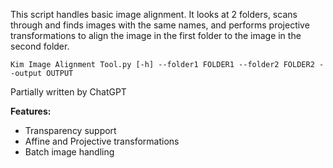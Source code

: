 This script handles basic image alignment. It looks at 2 folders, scans through and finds images with the same names, and performs projective transformations to align the image in the first folder to the image in the second folder.

`Kim Image Alignment Tool.py [-h] --folder1 FOLDER1 --folder2 FOLDER2 --output OUTPUT`

Partially written by ChatGPT

**Features:**
* Transparency support
* Affine and Projective transformations
* Batch image handling
